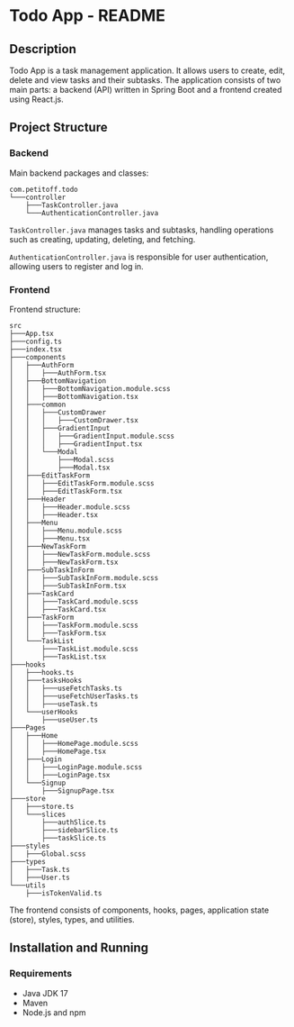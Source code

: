 # Todo App - README

## Description

Todo App is a task management application. It allows users to create, edit, delete and view tasks and their subtasks. The application consists of two main parts: a backend (API) written in Spring Boot and a frontend created using React.js.

## Project Structure

### Backend

Main backend packages and classes:

```
com.petitoff.todo
└───controller
    ├───TaskController.java
    └───AuthenticationController.java
```

`TaskController.java` manages tasks and subtasks, handling operations such as creating, updating, deleting, and fetching.

`AuthenticationController.java` is responsible for user authentication, allowing users to register and log in.

### Frontend

Frontend structure:

```
src
├───App.tsx
├───config.ts
├───index.tsx
├───components
│   ├───AuthForm
│   │   ├───AuthForm.tsx
│   ├───BottomNavigation
│   │   ├───BottomNavigation.module.scss
│   │   ├───BottomNavigation.tsx
│   ├───common
│   │   ├───CustomDrawer
│   │   │   ├───CustomDrawer.tsx
│   │   ├───GradientInput
│   │   │   ├───GradientInput.module.scss
│   │   │   ├───GradientInput.tsx
│   │   └───Modal
│   │       ├───Modal.scss
│   │       ├───Modal.tsx
│   ├───EditTaskForm
│   │   ├───EditTaskForm.module.scss
│   │   ├───EditTaskForm.tsx
│   ├───Header
│   │   ├───Header.module.scss
│   │   ├───Header.tsx
│   ├───Menu
│   │   ├───Menu.module.scss
│   │   ├───Menu.tsx
│   ├───NewTaskForm
│   │   ├───NewTaskForm.module.scss
│   │   ├───NewTaskForm.tsx
│   ├───SubTaskInForm
│   │   ├───SubTaskInForm.module.scss
│   │   ├───SubTaskInForm.tsx
│   ├───TaskCard
│   │   ├───TaskCard.module.scss
│   │   ├───TaskCard.tsx
│   ├───TaskForm
│   │   ├───TaskForm.module.scss
│   │   ├───TaskForm.tsx
│   └───TaskList
│       ├───TaskList.module.scss
│       ├───TaskList.tsx
├───hooks
│   ├───hooks.ts
│   ├───tasksHooks
│   │   ├───useFetchTasks.ts
│   │   ├───useFetchUserTasks.ts
│   │   ├───useTask.ts
│   └───userHooks
│       ├───useUser.ts
├───Pages
│   ├───Home
│   │   ├───HomePage.module.scss
│   │   ├───HomePage.tsx
│   ├───Login
│   │   ├───LoginPage.module.scss
│   │   ├───LoginPage.tsx
│   └───Signup
│       ├───SignupPage.tsx
├───store
│   ├───store.ts
│   └───slices
│       ├───authSlice.ts
│       ├───sidebarSlice.ts
│       ├───taskSlice.ts
├───styles
│   ├───Global.scss
├───types
│   ├───Task.ts
│   ├───User.ts
└───utils
    ├───isTokenValid.ts
```

The frontend consists of components, hooks, pages, application state (store), styles, types, and utilities.

## Installation and Running

### Requirements

- Java JDK 17
- Maven
- Node.js and npm
